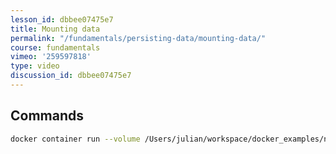 ```yaml
---
lesson_id: dbbee07475e7
title: Mounting data
permalink: "/fundamentals/persisting-data/mounting-data/"
course: fundamentals
vimeo: '259597818'
type: video
discussion_id: dbbee07475e7
---
```


## Commands
```sh
docker container run --volume /Users/julian/workspace/docker_examples/nginx/html:/var/www/html:ro -p 80:80 jfahrer/nginx:latest
```
